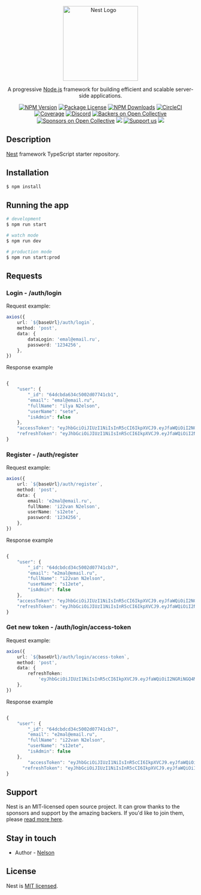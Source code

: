 <p align="center">
  <a href="http://nestjs.com/" target="blank"><img src="https://nestjs.com/img/logo-small.svg" width="200" alt="Nest Logo" /></a>
</p>

[circleci-image]: https://img.shields.io/circleci/build/github/nestjs/nest/master?token=abc123def456
[circleci-url]: https://circleci.com/gh/nestjs/nest

  <p align="center">A progressive <a href="http://nodejs.org" target="_blank">Node.js</a> framework for building efficient and scalable server-side applications.</p>
    <p align="center">
<a href="https://www.npmjs.com/~nestjscore" target="_blank"><img src="https://img.shields.io/npm/v/@nestjs/core.svg" alt="NPM Version" /></a>
<a href="https://www.npmjs.com/~nestjscore" target="_blank"><img src="https://img.shields.io/npm/l/@nestjs/core.svg" alt="Package License" /></a>
<a href="https://www.npmjs.com/~nestjscore" target="_blank"><img src="https://img.shields.io/npm/dm/@nestjs/common.svg" alt="NPM Downloads" /></a>
<a href="https://circleci.com/gh/nestjs/nest" target="_blank"><img src="https://img.shields.io/circleci/build/github/nestjs/nest/master" alt="CircleCI" /></a>
<a href="https://coveralls.io/github/nestjs/nest?branch=master" target="_blank"><img src="https://coveralls.io/repos/github/nestjs/nest/badge.svg?branch=master#9" alt="Coverage" /></a>
<a href="https://discord.gg/G7Qnnhy" target="_blank"><img src="https://img.shields.io/badge/discord-online-brightgreen.svg" alt="Discord"/></a>
<a href="https://opencollective.com/nest#backer" target="_blank"><img src="https://opencollective.com/nest/backers/badge.svg" alt="Backers on Open Collective" /></a>
<a href="https://opencollective.com/nest#sponsor" target="_blank"><img src="https://opencollective.com/nest/sponsors/badge.svg" alt="Sponsors on Open Collective" /></a>
  <a href="https://paypal.me/kamilmysliwiec" target="_blank"><img src="https://img.shields.io/badge/Donate-PayPal-ff3f59.svg"/></a>
    <a href="https://opencollective.com/nest#sponsor"  target="_blank"><img src="https://img.shields.io/badge/Support%20us-Open%20Collective-41B883.svg" alt="Support us"></a>
  <a href="https://twitter.com/nestframework" target="_blank"><img src="https://img.shields.io/twitter/follow/nestframework.svg?style=social&label=Follow"></a>
</p>
  <!--[![Backers on Open Collective](https://opencollective.com/nest/backers/badge.svg)](https://opencollective.com/nest#backer)
  [![Sponsors on Open Collective](https://opencollective.com/nest/sponsors/badge.svg)](https://opencollective.com/nest#sponsor)-->

## Description

[Nest](https://github.com/nestjs/nest) framework TypeScript starter repository.

## Installation

```bash
$ npm install
```

## Running the app

```bash
# development
$ npm run start

# watch mode
$ npm run dev

# production mode
$ npm run start:prod
```

## Requests

### Login - /auth/login

Request example:

```typescript
axios({
	url: `${baseUrl}/auth/login`,
	method: 'post',
	data: {
		dataLogin: 'emal@email.ru',
		password: '1234256',
	},
})
```

Response example

```typescript

{
	"user": {
		"_id": "64dcbda634c5002d07741cb1",
		"email": "emal@email.ru",
		"fullName": "ilya N2elson",
		"userName": "sete",
		"isAdmin": false
	},
	"accessToken": "eyJhbGciOiJIUzI1NiIsInR5cCI6IkpXVCJ9.eyJfaWQiOiI2NGRjYmRhNjM0YzUwMDJkMDc3NDFjYjEiLCJpYXQiOjE2OTIyNzM1MjIsImV4cCI6MTY5MjI3NzEyMn0.Wm_oevdCjdDqG3PvsVcyladETpf8myq6AAmLRnxKC2g",
	"refreshToken": "eyJhbGciOiJIUzI1NiIsInR5cCI6IkpXVCJ9.eyJfaWQiOiI2NGRjYmRhNjM0YzUwMDJkMDc3NDFjYjEiLCJpYXQiOjE2OTIyNzM1MjIsImV4cCI6MTY5MzU2OTUyMn0.0e8hDY2JFJYFqqUIoLf1WcZGecOzvwdR0ANJFLxsN0Y"
}


```

### Register - /auth/register

Request example:

```typescript
axios({
	url: `${baseUrl}/auth/register`,
	method: 'post',
	data: {
		email: 'e2mal@email.ru',
		fullName: 'i22van N2elson',
		userName: 's12ete',
		password: '1234256',
	},
})
```

Response example

```typescript

{
	"user": {
		"_id": "64dcbdcd34c5002d07741cb7",
		"email": "e2mal@email.ru",
		"fullName": "i22van N2elson",
		"userName": "s12ete",
		"isAdmin": false
	},
	"accessToken": "eyJhbGciOiJIUzI1NiIsInR5cCI6IkpXVCJ9.eyJfaWQiOiI2NGRjYmRjZDM0YzUwMDJkMDc3NDFjYjciLCJpYXQiOjE2OTIxODgxMDksImV4cCI6MTY5MjE5MTcwOX0.acpBOHmI9d4kzuFNtD_zCBDA2y5AvMdmZ9HUHczjOG4",
	"refreshToken": "eyJhbGciOiJIUzI1NiIsInR5cCI6IkpXVCJ9.eyJfaWQiOiI2NGRjYmRjZDM0YzUwMDJkMDc3NDFjYjciLCJpYXQiOjE2OTIxODgxMDksImV4cCI6MTY5MzQ4NDEwOX0.k3RYWyb4O3ipAgMAe83UWFEyFCB5eMl5uUnSQqPlZRI"
}


```

### Get new token - /auth/login/access-token

Request example:

```typescript
axios({
	url: `${baseUrl}/auth/login/access-token`,
	method: 'post',
	data: {
		refreshToken:
			'eyJhbGciOiJIUzI1NiIsInR5cCI6IkpXVCJ9.eyJfaWQiOiI2NGRiNGQ4MmZkZjY3N2YyNTExNjUzZWIiLCJpYXQiOjE2OTIwOTM4MjYsImV4cCI6MTY5MzM4OTgyNn0.5DyHOG0jTUt0zdtZ7gq6BNoQg4fLEY_MHXJrGKL61yc',
	},
})
```

Response example

```typescript

{
	"user": {
		"_id": "64dcbdcd34c5002d07741cb7",
		"email": "e2mal@email.ru",
		"fullName": "i22van N2elson",
		"userName": "s12ete",
		"isAdmin": false
	},
		"accessToken": "eyJhbGciOiJIUzI1NiIsInR5cCI6IkpXVCJ9.eyJfaWQiOiI2NGRiNGQ4MmZkZjY3N2YyNTExNjUzZWIiLCJpYXQiOjE2OTIwOTQyMzEsImV4cCI6MTY5MjA5NzgzMX0.U2Je0ldGg4FC_vr_g8lHkdofiQPpMVTALurO88R29Hc",
	  "refreshToken": "eyJhbGciOiJIUzI1NiIsInR5cCI6IkpXVCJ9.eyJfaWQiOiI2NGRiNGQ4MmZkZjY3N2YyNTExNjUzZWIiLCJpYXQiOjE2OTIwOTQyMzEsImV4cCI6MTY5MzM5MDIzMX0.Dawp6EaUw11yqRT2erIApQ966P1oTEVXyFn2OIhKhgg"
}


```

## Support

Nest is an MIT-licensed open source project. It can grow thanks to the sponsors and support by the amazing backers. If you'd like to join them, please [read more here](https://docs.nestjs.com/support).

## Stay in touch

- Author - [Nelson](https://github.com/zxcivan07)

## License

Nest is [MIT licensed](LICENSE).
